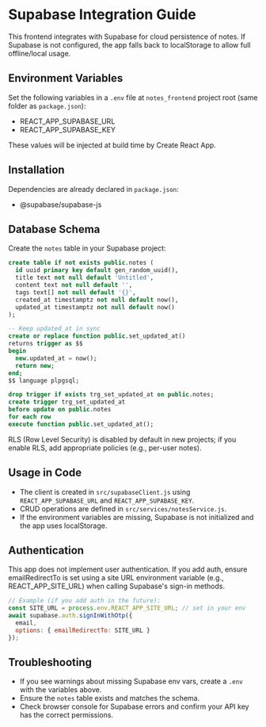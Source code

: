 # Supabase Integration Guide

This frontend integrates with Supabase for cloud persistence of notes. If Supabase is not configured, the app falls back to localStorage to allow full offline/local usage.

## Environment Variables

Set the following variables in a `.env` file at `notes_frontend` project root (same folder as `package.json`):

- REACT_APP_SUPABASE_URL
- REACT_APP_SUPABASE_KEY

These values will be injected at build time by Create React App.

## Installation

Dependencies are already declared in `package.json`:
- @supabase/supabase-js

## Database Schema

Create the `notes` table in your Supabase project:

```sql
create table if not exists public.notes (
  id uuid primary key default gen_random_uuid(),
  title text not null default 'Untitled',
  content text not null default '',
  tags text[] not null default '{}',
  created_at timestamptz not null default now(),
  updated_at timestamptz not null default now()
);

-- Keep updated_at in sync
create or replace function public.set_updated_at()
returns trigger as $$
begin
  new.updated_at = now();
  return new;
end;
$$ language plpgsql;

drop trigger if exists trg_set_updated_at on public.notes;
create trigger trg_set_updated_at
before update on public.notes
for each row
execute function public.set_updated_at();
```

RLS (Row Level Security) is disabled by default in new projects; if you enable RLS, add appropriate policies (e.g., per-user notes).

## Usage in Code

- The client is created in `src/supabaseClient.js` using `REACT_APP_SUPABASE_URL` and `REACT_APP_SUPABASE_KEY`.
- CRUD operations are defined in `src/services/notesService.js`.
- If the environment variables are missing, Supabase is not initialized and the app uses localStorage.

## Authentication

This app does not implement user authentication. If you add auth, ensure emailRedirectTo is set using a site URL environment variable (e.g., REACT_APP_SITE_URL) when calling Supabase's sign-in methods.

```js
// Example (if you add auth in the future):
const SITE_URL = process.env.REACT_APP_SITE_URL; // set in your env
await supabase.auth.signInWithOtp({
  email,
  options: { emailRedirectTo: SITE_URL }
});
```

## Troubleshooting

- If you see warnings about missing Supabase env vars, create a `.env` with the variables above.
- Ensure the `notes` table exists and matches the schema.
- Check browser console for Supabase errors and confirm your API key has the correct permissions.
